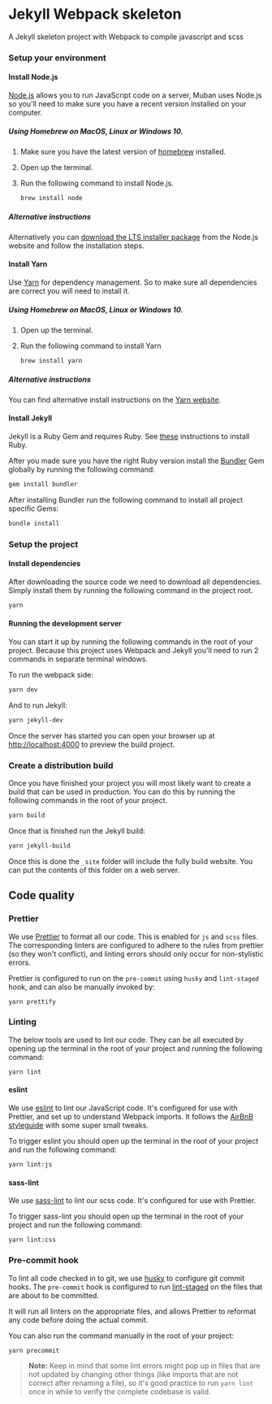 # Jekyll Webpack skeleton

A Jekyll skeleton project with Webpack to compile javascript and scss

### Setup your environment

#### Install Node.js

[Node.js](https://nodejs.org/en/) allows you to run JavaScript code on a server, Muban uses Node.js
so you'll need to make sure you have a recent version installed on your computer.

##### Using Homebrew on MacOS, Linux or Windows 10.

1. Make sure you have the latest version of [homebrew](https://brew.sh/) installed.

2. Open up the terminal.

3. Run the following command to install Node.js.

   ```bash
   brew install node
   ```

##### Alternative instructions

Alternatively you can [download the LTS installer package](https://nodejs.org/en/download/) from the
Node.js website and follow the installation steps.

#### Install Yarn

Use [Yarn](https://yarnpkg.com/) for dependency management. So to make sure all dependencies
are correct you will need to install it.

##### Using Homebrew on MacOS, Linux or Windows 10.

1. Open up the terminal.

2. Run the following command to install Yarn

   ```bash
   brew install yarn
   ```

##### Alternative instructions

You can find alternative install instructions on the
[Yarn website](https://yarnpkg.com/en/docs/install).

#### Install Jekyll

Jekyll is a Ruby Gem and requires Ruby. See [these](https://jekyllrb.com/docs/installation/) instructions to install Ruby.

After you made sure you have the right Ruby version install the
[Bundler](https://jekyllrb.com/docs/ruby-101/#bundler) Gem globally by running the following command:

```bash
gem install bundler
```

After installing Bundler run the following command to install all project specific Gems:

```bash
bundle install
```

### Setup the project

#### Install dependencies

After downloading the source code we need to download all dependencies. Simply install them by running the following command in the project root.

```bash
yarn
```

#### Running the development server

You can start it up by running the following commands in the root of your project.
Because this project uses Webpack and Jekyll you'll need to run 2 commands in separate terminal windows.

To run the webpack side:

```bash
yarn dev
```

And to run Jekyll:

```bash
yarn jekyll-dev
```

Once the server has started you can open your browser up at
[http://localhost:4000](http://localhost:4000/) to preview the build project.

### Create a distribution build

Once you have finished your project you will most likely want to create a build that can be used
in production. You can do this by running the following commands in the root of your project.

```bash
yarn build
```

Once that is finished run the Jekyll build:

```bash
yarn jekyll-build
```

Once this is done the `_site` folder will include the fully build website.
You can put the contents of this folder on a web server.

## Code quality

### Prettier

We use [Prettier](https://github.com/prettier/prettier) to format all our code. This is enabled for
`js` and `scss` files. The corresponding linters are configured to adhere to the rules
from prettier (so they won't conflict), and linting errors should only occur for non-stylistic
errors.

Prettier is configured to run on the `pre-commit` using `husky` and `lint-staged` hook, and can also
be manually invoked by:

```
yarn prettify
```

### Linting

The below tools are used to lint our code. They can be all executed by opening up the terminal in
the root of your project and running the following command:

```
yarn lint
```

#### eslint

We use [eslint](https://eslint.org/) to lint our JavaScript code. It's configured for use with
Prettier, and set up to understand Webpack imports. It follows the
[AirBnB styleguide](https://github.com/airbnb/javascript) with some super small tweaks.

To trigger eslint you should open up the terminal in the root of your project and run the following
command:

```
yarn lint:js
```

#### sass-lint

We use [sass-lint](https://github.com/sasstools/sass-lint) to lint our scss code.
It's configured for use with Prettier.

To trigger sass-lint you should open up the terminal in the root of your project and run the following
command:

```
yarn lint:css
```

### Pre-commit hook

To lint all code checked in to git, we use [husky](https://github.com/typicode/husky) to
configure git commit hooks. The `pre-commit` hook is configured to run
[lint-staged](https://github.com/okonet/lint-staged) on the files that are about to be committed.

It will run all linters on the appropriate files, and allows Prettier to reformat any code before
doing the actual commit.

You can also run the command manually in the root of your project:

```
yarn precommit
```

> **Note:** Keep in mind that some lint errors might pop up in files that are not updated by
> changing other things (like imports that are not correct after renaming a file), so it's good
> practice to run `yarn lint` once in while to verify the complete codebase is valid.
